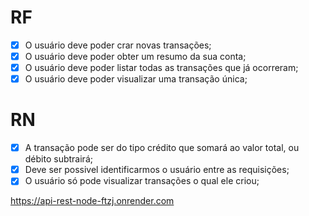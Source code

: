 # RF

- [x] O usuário deve poder crar novas transações;
- [x] O usuário deve poder obter um resumo da sua conta;
- [x] O usuário deve poder listar todas as transações que já ocorreram;
- [x] O usuário deve poder visualizar  uma transação única;

# RN

- [x] A transação pode ser do tipo crédito que somará ao valor total, ou débito subtrairá;
- [x] Deve ser possivel identificarmos o usuário entre as requisições;
- [x] O usuário só pode visualizar transações o qual ele criou;

https://api-rest-node-ftzj.onrender.com